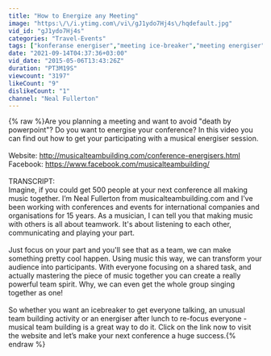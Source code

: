 ```yaml
---
title: "How to Energize any Meeting"
image: "https:\/\/i.ytimg.com\/vi\/gJ1ydo7Hj4s\/hqdefault.jpg"
vid_id: "gJ1ydo7Hj4s"
categories: "Travel-Events"
tags: ["konferanse energiser","meeting ice-breaker","meeting energiser"]
date: "2021-09-14T04:37:36+03:00"
vid_date: "2015-05-06T13:43:26Z"
duration: "PT3M19S"
viewcount: "3197"
likeCount: "9"
dislikeCount: "1"
channel: "Neal Fullerton"
---
```

{% raw %}Are you planning a meeting and want to avoid &quot;death by powerpoint&quot;? Do you want to energise your conference? In this video you can find out how to get your participating with a musical energiser session.<br /><br />Website: <a rel="nofollow" target="blank" href="http://musicalteambuilding.com/conference-energisers.html">http://musicalteambuilding.com/conference-energisers.html</a><br />Facebook: <a rel="nofollow" target="blank" href="https://www.facebook.com/musicalteambuilding/">https://www.facebook.com/musicalteambuilding/</a><br /><br />TRANSCRIPT:<br />Imagine, if you could get 500 people at your next conference all making music together. I’m Neal Fullerton from musicalteambuilding.com and I’ve been working with conferences and events for international companies and organisations for 15 years. As a musician, I can tell you that making music with others is all about teamwork. It's about listening to each other, communicating and playing your part.<br /><br />Just focus on your part and you'll see that as a team, we can make something pretty cool happen. Using music this way, we can transform your audience into participants. With everyone focusing on a shared task, and actually mastering the piece of music together you can create a really powerful team spirit. Why, we can even get the whole group singing together as one! <br /><br />So whether you want an icebreaker to get everyone talking, an unusual team building activity or an energiser after lunch to re-focus everyone - musical team building is a great way to do it. Click on the link now to visit the website and let’s make your next conference a huge success.{% endraw %}
